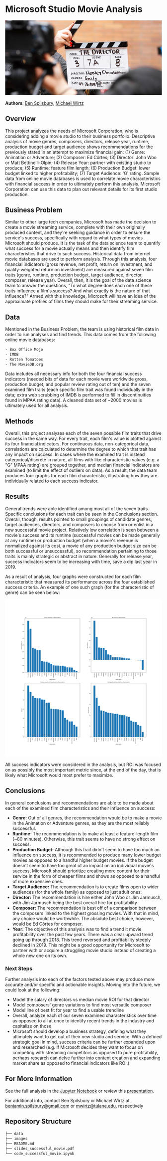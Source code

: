 
# Microsoft Studio Movie Analysis

![director_shot.jpeg](./images/director_shot.jpeg)

**Authors**: [Ben Spilsbury](mailto:benjamin.spilsbury@gmail.com), [Michael Wirtz](mailto:mwirtz@tulane.edu)

## Overview

This project analyzes the needs of Microsoft Corporation, who is considering adding a movie studio to their business portfolio. Descriptive analysis of movie genres, composers, directors, release year, runtime, production budget and target audience shows recommendations for the previously stated in an attempt to maximize financial gain: (1) Genre: Animation or Adventure; (2) Composer: Ed Côrtes; (3) Director: John Woo or Matt Bettinelli-Olpin; (4) Release Year: partner with existing studio to produce; (5) Runtime: feature film length; (6) Production Budget: lower budget linked to higher profitability; (7) Target Audience: 'G' rating. Sample data from online movie databases is used to correlate movie characteristics with financial success in order to ultimately perform this analysis. Microsoft Corporation can use this data to plan out relevant details for its first studio production. 

## Business Problem

Similar to other large tech companies, Microsoft has made the decision to create a movie streaming service, complete with their own originally produced content, and they're seeking guidance in order to ensure the service's success, specifically with regard to what types of movies Microsoft should produce. It is the task of the data science team to quantify what success for a movie actually means and then identify film characteristics that drive to such success. Historical data from internet movie databases are used to perform analysis. Through this analysis, four financial indicators (gross revenue, net profit, return on investment, and quality-weighted return on investment) are measured against seven film traits (genre, runtime, production budget, target audience, director, composer, release year). Overall, then, it is the goal of the data science team to answer the questions, "To what degree does each one of these traits influence a film's success? And what exactly is the nature of that influence?" Armed with this knowledge, Microsoft will have an idea of the approximate profiles of films they should make for their streaming service.

## Data

Mentioned in the Business Problem, the team is using historical film data in order to run analyses and find trends. This data comes from the following online movie databases:

    - Box Office Mojo
    - IMDB
    - Rotten Tomatoes
    - The MovieDB.org
    
Data includes all necessary info for both the four financial success indicators (needed bits of data for each movie were worldwide gross, production budget, and popular review rating out of ten) and the seven examined film traits (each specific film trait was found individually in the data; extra web scrubbing of IMDB is performed to fill in discontinuities found in MPAA rating data). A cleaned data set of ~2000 movies is ultimately used for all analysis.

## Methods

Overall, this project analyzes each of the seven possible film traits that drive success in the same way. For every trait, each film's value is plotted against its four financial indicators. For continuous data, non-categorical data, correlations are calculated to determine the degree to which that trait has any impact on success. In cases where the examined trait is instead categorical/discrete in nature, all films with like characteristic values (e.g. a "G" MPAA rating) are grouped together, and median financial indicators are examined (to limit the effect of outliers on data). As a result, the data team produces four graphs for each film characteristic, illustrating how they are individually related to each success indicator.

## Results

General trends were able identified among most all of the seven traits. Specific conclusions for each trait can be seen in the Conclusions section. Overall, though, results pointed to small groupings of candidate genres, target audiences, directors, and composers to choose from or enlist in a new successful movie project. Relatively low correlation is seen between a movie's success and its runtime (successful movies can be made generally at any runtime) or production budget (when a movie's revenue is normalized against its cost, a movie of any production budget size can be both successful or unsuccessful), so recommendation pertaining to those traits is mainly strategic or abstract in nature. Generally for release year, success indicators seem to be increasing with time, save a dip last year in 2019.

As a result of analysis, four graphs were constructed for each film characteristic that measured its performance across the four established success criteria. An example of one such graph (for the characteristic of genre) can be seen below:

![genre_plots.png](./images/genre_plots.png)

All success indicators were considered in the analysis, but ROI was focused on as possibly the most important metric since, at the end of the day, that is likely what Microsoft would most prefer to maximize.

## Conclusions

In general conclusions and recommendations are able to be made about each of the examined film characteristics and their influence on success:
<ul>
<li><b>Genre:</b> Out of all genres, the recommendation would be to make a movie in the Animation or Adventure genres, as they are the most reliably successful.</li>
<li><b>Runtime:</b> The recommendation is to make at least a feature-length film (~80 minutes). Otherwise, this trait seems to have no strong effect on success.</li>
<li><b>Production Budget:</b> Although this trait didn't seem to have too much an influence on success, it is recommended to produce many lower budget movies as opposed to a handful higher budget movies. If the budget doesn't seem to have too great of an impact on an individual movie's success, Microsoft should prioritize creating more content for their service in the form of cheaper films and shows as opposed to a handful of more expensive ones.</li>
<li><b>Target Audience:</b> The recommendation is to create films open to wider audiences (for the whole family) as opposed to just adult ones.</li>
<li><b>Director:</b> The recommendation is hire either John Woo or Jim Jarmusch, with Jim Jarmusch being the best overall hire for profitability</li>
<li><b>Composer:</b> The recommendation is best off of a comparison between the composers linked to the highest grossing movies. With that in mind, any choice would be worthwhile. The absolute best choice, however, would be Ed Côrtes for composer.</li>
<li><b>Year:</b> The objective of this analysis was to find a trend it movie profitability over the past few years. There was a clear upward trend going up through 2018. This trend reversed and profitability steeply declined in 2019. This might be a good opportunity for Microsoft to partner with or acquire a struggling movie studio instead of creating a whole new one on its own.</li>
</ul>

### Next Steps

Further analysis into each of the factors tested above may produce more accurate and/or specific and actionable insights. Moving into the future, we could look at the following: 

 - Model the salary of directors vs median movie ROI for that director
 - Model composers' genre variations to find most versatile composer
 - Model line of best fit for year to find a usable trendline
 - Overall, analyze each of our seven examined characteristics over time as opposed to all at once to identify recent trends in the industry and capitalize on those
 - Microsoft should develop a business strategy, defining what they ultimately want to get out of their new studio and service. With a defined strategic goal in mind, success criteria can be further expanded upon and researched (e.g. if Microsoft decides they want to focus on competing with streaming competitors as opposed to pure profitability, perhaps research can delve further into content creation and expanding market share as opposed to financial indicators like ROI.)

## For More Information

See the full analysis in the [Jupyter Notebook](./animal-shelter-needs-analysis.ipynb) or review this [presentation](./Animal_Shelter_Needs_Presentation.pdf).

For additional info, contact Ben Spilsbury or Michael Wirtz at
[benjamin.spilsbury@gmail.com](mailto:benjamin.spilsbury@gmail.com) or [mwirtz@tulane.edu](mailto:mwirtz@tulane.edu), respectively

## Repository Structure

```
├── data
├── images
├── README.md
├── slides_successful_movie.pdf
└── code_successful_movie.ipynb

